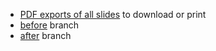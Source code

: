 - [PDF exports of all slides](https://gitlab.kazan.atosworldline.com/antoine/techforum-refactoring/builds/artifacts/master/browse?job=pdf) to download or print
- [before](https://gitlab.kazan.atosworldline.com/antoine/techforum-refactoring/tree/before) branch
- [after](https://gitlab.kazan.atosworldline.com/antoine/techforum-refactoring/tree/after) branch
